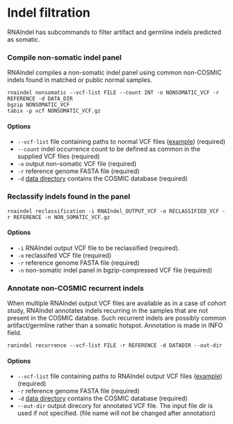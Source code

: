 # Indel filtration 

RNAIndel has subcommands to filter artifact and germline indels predicted as somatic.

### Compile non-somatic indel panel
RNAIndel compiles a non-somatic indel panel using common non-COSMIC indels found in matched or public normal samples.
```
rnaindel nonsomatic --vcf-list FILE --count INT -o NONSOMATIC_VCF -r REFERENCE -d DATA_DIR
bgzip NONSOMATIC_VCF
tabix -p vcf NONSOMATIC_VCF.gz
```
#### Options
* ```--vcf-list``` file containing paths to normal VCF files ([example](../../sample_data/inputs/normals.txt)) (required)
* ```--count``` indel occurrence count to be defined as common in the supplied VCF files (required)
* ```-o``` output non-somatic VCF file (required)
* ```-r``` reference genome FASTA file (required)
* ```-d``` [data directory](../../README.md/#setup) contains the COSMIC database (required)
 
### Reclassify indels found in the panel
```
rnaindel reclassification -i RNAIndel_OUTPUT_VCF -o RECLASSIFIED_VCF -r REFERENCE -n NON_SOMATIC_VCF.gz 
```
#### Options
* ```-i``` RNAIndel output VCF file to be reclassified (required).
* ```-o``` reclassifed VCF file (required)
* ```-r``` reference genome FASTA file (required)
* ```-n``` non-somatic indel panel in bgzip-compressed VCF file (required)

### Annotate non-COSMIC recurrent indels
When multiple RNAIndel output VCF files are available as in a case of cohort study, 
RNAIndel annotates indels recurring in the samples that are not present in the 
COSMIC databse. Such recurrent indels are possibly common artifact/germline rather 
than a somatic hotspot. Annotation is made in INFO field. 
```
ranindel recurrence --vcf-list FILE -r REFERENCE -d DATADIR --out-dir
```
#### Options
* ```--vcf-list``` file containing paths to RNAIndel output VCF files ([example](../../sample_data/inputs/rnaindel_vcfs.txt)) (required)
* ```-r``` reference genome FASTA file (required)
* ```-d``` [data directory](../../README.md/#setup) contains the COSMIC database (required)
* ```--out-dir``` output direcory for annotated VCF file. The input file dir is used if not specified.
                 (file name will not be changed after annotation)
